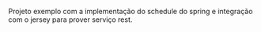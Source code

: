 Projeto exemplo com a implementação do schedule do spring e integração com o jersey para prover serviço rest.
